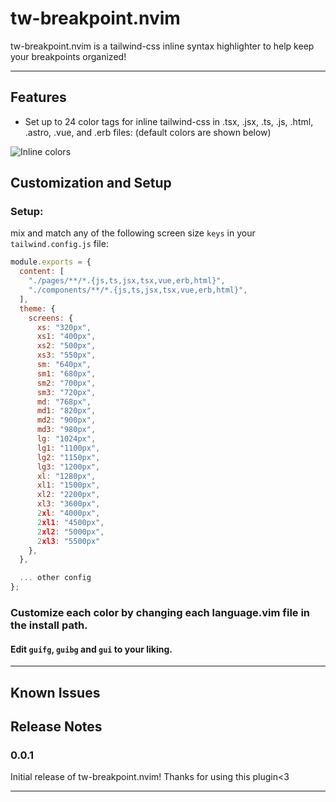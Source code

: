 # tw-breakpoint.nvim

tw-breakpoint.nvim is a tailwind-css inline syntax highlighter to help keep your breakpoints organized!

---

## Features

- Set up to 24 color tags for inline tailwind-css in .tsx, .jsx, .ts, .js, .html, .astro, .vue, and .erb files: (default colors are shown below)

![Inline colors](images/docex.png)

## Customization and Setup

### Setup:

mix and match any of the following screen size `keys` in your `tailwind.config.js` file:

```javascript
module.exports = {
  content: [
    "./pages/**/*.{js,ts,jsx,tsx,vue,erb,html}",
    "./components/**/*.{js,ts,jsx,tsx,vue,erb,html}",
  ],
  theme: {
    screens: {
      xs: "320px",
      xs1: "400px",
      xs2: "500px",
      xs3: "550px",
      sm: "640px",
      sm1: "680px",
      sm2: "700px",
      sm3: "720px",
      md: "768px",
      md1: "820px",
      md2: "900px",
      md3: "980px",
      lg: "1024px",
      lg1: "1100px",
      lg2: "1150px",
      lg3: "1200px",
      xl: "1280px",
      xl1: "1500px",
      xl2: "2200px",
      xl3: "3600px",
      2xl: "4000px",
      2xl1: "4500px",
      2xl2: "5000px",
      2xl3: "5500px"
    },
  },

  ... other config
};
```

### Customize each color by changing each language.vim file in the install path.

#### Edit `guifg`, `guibg` and `gui` to your liking.

---

## Known Issues

## Release Notes

### 0.0.1

Initial release of tw-breakpoint.nvim! Thanks for using this plugin<3

---
